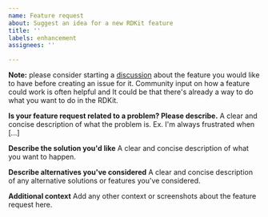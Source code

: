 ```yaml
---
name: Feature request
about: Suggest an idea for a new RDKit feature
title: ''
labels: enhancement
assignees: ''

---
```


**Note:** please consider starting a [discussion](https://github.com/rdkit/rdkit/discussions) about the feature you would like to have before creating an issue for it. Community input on how a feature could work is often helpful and It could be that there's already a way to do what you want to do in the RDKit.

**Is your feature request related to a problem? Please describe.**
A clear and concise description of what the problem is. Ex. I'm always frustrated when [...]

**Describe the solution you'd like**
A clear and concise description of what you want to happen.

**Describe alternatives you've considered**
A clear and concise description of any alternative solutions or features you've considered.

**Additional context**
Add any other context or screenshots about the feature request here.
